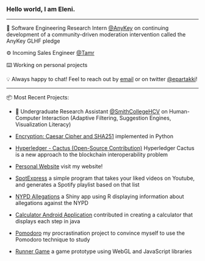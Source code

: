 ### Hello world, I am Eleni.

***
🧩 Software Engineering Research Intern [@AnyKey](https://anykey.org/) on continuing development of a community-driven moderation intervention called the AnyKey GLHF pledge

⚙️ Incoming Sales Engineer [@Tamr](https://www.tamr.com/)

⌨️️ Working on personal projects

💡 Always happy to chat! Feel to reach out by [email](mailto:elenipartakki@gmail.com) or on twitter [@epartakki](https://twitter.com/epartakki)! 

***

📦 Most Recent Projects:

- 🔭 Undergraduate Research Assistant [@SmithCollegeHCV](https://github.com/SmithCollegeHCV) on Human-Computer Interaction (Adaptive Filtering, Suggestion Engines, Visualization Literacy)

- [Encryption: Caesar Cipher and SHA251](https://github.com/epartakki/encryption) implemented in Python

- [Hyperledger - Cactus (Open-Source Contribution)](https://github.com/hyperledger/cactus) Hyperledger Cactus is a new approach to the blockchain interoperability problem

- [Personal Website](https://epartakki.github.io/) visit my website!

- [SpotExpress](https://github.com/epartakki/spotexpress) a simple program that takes your liked videos on Youtube, and generates a Spotify playlist based on that list

- [NYPD Allegations](https://github.com/mariumtapal/sds235-final-project) a Shiny app using R displaying information about allegations against the NYPD

- [Calculator Android Application](https://github.com/tsa-heidi/uc2) contributed in creating a calculator that displays each step in java

- [Pomodoro](https://github.com/epartakki/pomodoro) my procrastination project to convince myself to use the Pomodoro technique to study

- [Runner Game](https://github.com/epartakki/runnergame) a game prototype using WebGL and JavaScript libraries
